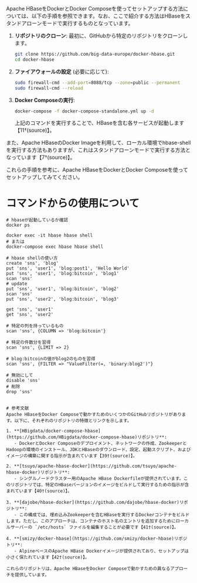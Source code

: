 Apache HBaseをDockerとDocker Composeを使ってセットアップする方法については、以下の手順を参照できます。なお、ここで紹介する方法はHBaseをスタンドアローンモードで実行するものとなっています。

1. **リポジトリのクローン**:
   最初に、GitHubから特定のリポジトリをクローンします。
   ```bash
   git clone https://github.com/big-data-europe/docker-hbase.git
   cd docker-hbase
   ```

2. **ファイアウォールの設定** (必要に応じて):
   ```bash
   sudo firewall-cmd --add-port=8088/tcp --zone=public --permanent
   sudo firewall-cmd --reload
   ```

3. **Docker Composeの実行**:
   ```bash
   docker-compose -f docker-compose-standalone.yml up -d
   ```
   上記のコマンドを実行することで、HBaseを含む各サービスが起動します【11†(source)】。

また、Apache HBaseのDocker Imageを利用して、ローカル環境でhbase-shellを実行する方法もありますが、これはスタンドアローンモードで実行する方法となっています【7†(source)】。

これらの手順を参考に、Apache HBaseをDockerとDocker Composeを使ってセットアップしてみてください。

# コマンドからの使用について
```
# hbaseが起動しているか確認
docker ps

docker exec -it hbase hbase shell
# または
docker-compose exec hbase hbase shell

# hbase shellの使い方
create 'sns', 'blog'
put 'sns', 'user1', 'blog:post1', 'Hello World'
put 'sns', 'user1', 'blog:bitcoin', 'blog1'
scan 'sns'
# update
put 'sns', 'user1', 'blog:bitcoin', 'blog2'
scan 'sns'
put 'sns', 'user2', 'blog:bitcoin', 'blog3'

get 'sns', 'user1'
get 'sns', 'user2'

# 特定の列を持っているもの
scan 'sns', {COLUMN => 'blog:bitcoin'}

# 特定の件数分を習得
scan 'sns', {LIMIT => 2}

# blog:bitcoinの値がblog2のものを習得
scan 'sns', {FILTER => "ValueFilter(=, 'binary:blog2')"}

# 無効にして
disable 'sns'
# 削除
drop 'sns'
```

```

# 参考文献
Apache HBaseをDocker Composeで動かすためのいくつかのGitHubリポジトリがあります。以下に、それぞれのリポジトリの特徴とリンクを示します。

1. **[HBigdata/docker-compose-hbase](https://github.com/HBigdata/docker-compose-hbase)リポジトリ**:
   - DockerとDocker Composeのデプロイメント、ネットワークの作成、ZookeeperとHadoopの環境のインストール、JDKとHBaseのダウンロード、設定、起動スクリプト、およびイメージの構築に関する指示が含まれています【39†(source)】。

2. **[tsuyo/apache-hbase-docker](https://github.com/tsuyo/apache-hbase-docker)リポジトリ**:
   - シングルノードクラスター用のApache HBase Dockerfileが提供されています。このリポジトリでは、特定のHBaseバージョンのイメージをビルドして実行するための指示が含まれています【40†(source)】。

3. **[dajobe/hbase-docker](https://github.com/dajobe/hbase-docker)リポジトリ**:
   - この構成では、埋め込みZookeeperを含むHBaseを実行するDockerコンテナをビルドします。ただし、このアプローチは、コンテナのホスト名のエントリを追加するためにローカルサーバーの `/etc/hosts` ファイルを編集することが必要です【41†(source)】。

4. **[smizy/docker-hbase](https://github.com/smizy/docker-hbase)リポジトリ**:
   - AlpineベースのApache HBase Dockerイメージが提供されており、セットアップは小さく保たれています【42†(source)】。

これらのリポジトリは、Apache HBaseをDocker Composeで動かすための異なるアプローチを提供しています。